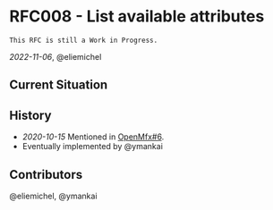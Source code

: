 RFC008 - List available attributes
==================================

```{warning}
This RFC is still a Work in Progress.
```

*2022-11-06*, @eliemichel

Current Situation
-----------------

History
-------

 - *2020-10-15* Mentioned in [OpenMfx#6](https://github.com/eliemichel/OpenMfx/issues/6).
 - Eventually implemented by @ymankai

Contributors
------------

@eliemichel, @ymankai
